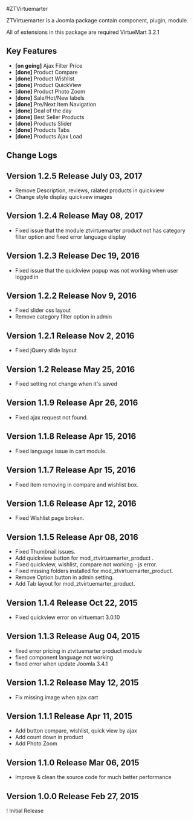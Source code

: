 #ZTVirtuemarter

ZTVirtuemarter is a Joomla package contain component, plugin, module.

All of extensions in this package are required VirtueMart 3.2.1

## Key Features

* __[on going]__ Ajax Filter Price
* __[done]__ Product Compare 
* __[done]__ Product Wishlist
* __[done]__ Product QuickView
* __[done]__ Product Photo Zoom
* __[done]__ Sale/Hot/New labels 
* __[done]__ Pre/Next Item Navigation
* __[done]__ Deal of the day
* __[done]__ Best Seller Products
* __[done]__ Products Slider
* __[done]__ Products Tabs
* __[done]__ Products Ajax Load



## Change Logs

## Version 1.2.5 Release July 03, 2017

* Remove Description, reviews, ralated products in quickview
* Change style display quickvew images

## Version 1.2.4 Release May 08, 2017

* Fixed issue that the module ztvirtuemarter product not has category filter option and fixed error language display

## Version 1.2.3 Release Dec 19, 2016

* Fixed issue that the quickview popup was not working when user logged in

## Version 1.2.2 Release Nov 9, 2016

* Fixed slider css layout
* Remove category filter option in admin

## Version 1.2.1 Release Nov 2, 2016

* Fixed jQuery slide layout

## Version 1.2 Release May 25, 2016

* Fixed setting not change when it's saved

## Version 1.1.9 Release Apr 26, 2016

* Fixed ajax request not found.

## Version 1.1.8 Release Apr 15, 2016

* Fixed language issue in cart module.

## Version 1.1.7 Release Apr 15, 2016

* Fixed item removing in compare and wishlist box.


## Version 1.1.6 Release Apr 12, 2016

* Fixed Wishlist page broken.

## Version 1.1.5 Release Apr 08, 2016 

* Fixed Thumbnail issues.
* Add quickview button for mod_ztvirtuemarter_product .
* Fixed quickview, wishlist, compare not working - js error.
* Fixed missing folders installed for mod_ztvirtuemarter_product.
* Remove Option button in admin setting.
* Add Tab layout for mod_ztvirtuemarter_product.

## Version 1.1.4 Release Oct 22, 2015

* Fixed quickview error on virtuemart 3.0.10

## Version 1.1.3 Release Aug 04, 2015

* fixed error pricing in ztvituemarter product module
* fixed component language not working
* fixed error when update Joomla 3.4.1

## Version 1.1.2 Release May 12, 2015

* Fix missing image when ajax cart

## Version 1.1.1 Release Apr 11, 2015

* Add button compare, wishlist, quick view by ajax
* Add count down in product
* Add Photo Zoom

## Version 1.1.0 Release Mar 06, 2015

* Improve & clean the source code for much better performance 

## Version 1.0.0 Release Feb 27, 2015

! Initial Release
